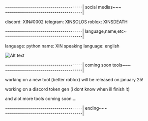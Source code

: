 ---------------------------------------|
social medias~~~  
---------------------------------------|

discord: XIN#0002
telegram: XINSOLOS
roblox: XINSDEATH

---------------------------------------|
language,name,etc~   
---------------------------------------|

language: python
name: XIN
speaking language: english

![ Alt text](XIN.gif)

---------------------------------------|
 coming soon tools~~~   
---------------------------------------|

working on a new tool (better roblox) will be released on january 25!

working on a discord token gen (i dont know when ill finish it)

and alot more tools coming soon....

---------------------------------------|
ending~~~                              
---------------------------------------|





